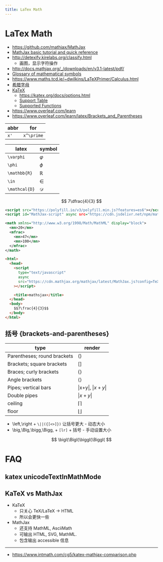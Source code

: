 ```yaml
---
title: LaTex Math
---
```


# LaTex Math

- https://github.com/mathjax/MathJax
- [MathJax basic tutorial and quick reference](https://math.meta.stackexchange.com/a/19678/636093)
- http://detexify.kirelabs.org/classify.html
  - 画图，显示字符操作
- http://docs.mathjax.org/_/downloads/en/v3.1-latest/pdf/
- [Glossary of mathematical symbols](https://en.wikipedia.org/wiki/Glossary_of_mathematical_symbols)
- https://www.maths.tcd.ie/~dwilkins/LaTeXPrimer/Calculus.html
- [希腊字母](https://zh.wikipedia.org/wiki/希腊字母)
- [KaTeX](https://github.com/KaTeX/KaTeX)
  - https://katex.org/docs/options.html
  - [Support Table](https://katex.org/docs/support_table.html)
  - [Supported Functions](https://katex.org/docs/supported.html)
- https://www.overleaf.com/learn
- https://www.overleaf.com/learn/latex/Brackets_and_Parentheses

| abbr | for        |
| ---- | ---------- |
| `x'` | `x^\prime` |

| latex         | symbol        |
| ------------- | ------------- |
| `\varphi`     | $\varphi$     |
| `\phi`        | $\phi$        |
| `\mathbb{R}`  | $\mathbb{R}$  |
| `\in`         | $\in$         |
| `\mathcal{D}` | $\mathcal{D}$ |

$$
7\dfrac{4}{3}
$$

```xml title="MathML"
<script src="https://polyfill.io/v3/polyfill.min.js?features=es6"></script>
<script id="MathJax-script" async src="https://cdn.jsdelivr.net/npm/mathjax@3/es5/tex-mml-chtml.js"></script>

<math xmlns="http://www.w3.org/1998/Math/MathML" display="block">
  <mn>20</mn>
  <mfrac>
    <mn>47</mn>
    <mn>100</mn>
  </mfrac>
</math>
```

```html
<html>
  <head>
    <script
      type="text/javascript"
      async
      src="https://cdn.mathjax.org/mathjax/latest/MathJax.js?config=TeX-MML-AM_CHTML"
    ></script>

    <title>mathsjax</title>
  </head>
  <body>
    $$7\frac{4}{3}$$
  </body>
</html>
```

## 括号 {brackets-and-parentheses}

| type                        | render                                 |
| --------------------------- | -------------------------------------- |
| Parentheses; round brackets | $()$                                   |
| Brackets; square brackets   | $[]$                                   |
| Braces; curly brackets      | $\{\}$                                 |
| Angle brackets              | $\langle \rangle$                      |
| Pipes; vertical bars        | &verbar;x+y&verbar;, $\vert x+y \vert$ |
| Double pipes                | $\|x+y\|$                              |
| ceiling                     | $\lceil\rceil$                         |
| floor                       | $\lfloor\rfloor$                       |

- \left,\right + `\||({[<>]})` 让括号更大 - 动态大小
- \big,\Big,\bigg,\Bigg, + `[lr]` + 括号 - 手动设置大小

$$
\bigl(\Bigl(\biggl(\Biggl(
$$

# FAQ

## katex unicodeTextInMathMode

## KaTeX vs MathJax

- KaTeX
  - 只关心 TeX/LaTeX -> HTML
  - 所以会更快一些
- MathJax
  - 还支持 MathML, AsciiMath
  - 可输出 HTML, SVG, MathML.
  - 包含输出 accessible 信息

---

- https://www.intmath.com/cg5/katex-mathjax-comparison.php
